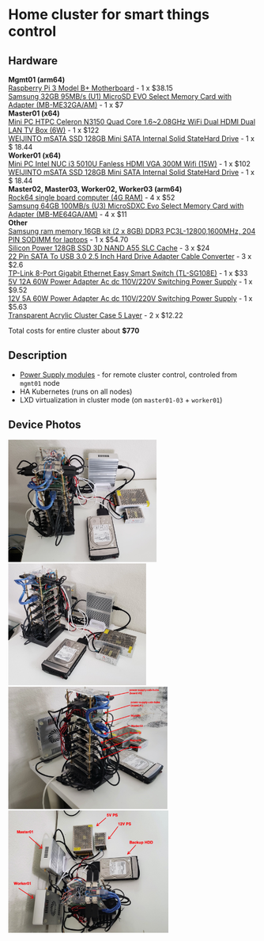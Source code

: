 # Home cluster for smart things control

## Hardware

**Mgmt01 (arm64)**<br>
[Raspberry Pi 3 Model B+ Motherboard](https://www.raspberrypi.org/products/raspberry-pi-3-model-b/) - 1 x $38.15<br>
[Samsung 32GB 95MB/s (U1) MicroSD EVO Select Memory Card with Adapter (MB-ME32GA/AM)](https://www.amazon.com/dp/B06XWN9Q99/ref=twister_B071R715MZ?_encoding=UTF8&psc=1) - 1 x $7<br>
**Master01 (x64)**<br>
[Mini PC HTPC Celeron N3150 Quad Core 1.6~2.08GHz WiFi Dual HDMI Dual LAN TV Box (6W)](https://www.aliexpress.com/item/32824210413.html?spm=a2g0s.9042311.0.0.ecfe4c4d3PjvMY) - 1 x $122<br>
[WEIJINTO mSATA SSD 128GB Mini SATA Internal Solid StateHard Drive](https://www.aliexpress.com/item/1000005925897.html?spm=a2g0s.12269583.0.0.24d4621bBo4hUw) - 1 x $ 18.44<br>
**Worker01 (x64)**<br>
[Mini PC Intel NUC i3 5010U Fanless HDMI VGA 300M Wifi (15W)](https://www.aliexpress.com/item/32794479377.html?spm=a2g0s.9042311.0.0.ecfe4c4d3PjvMY) - 1 x $102<br>
[WEIJINTO mSATA SSD 128GB Mini SATA Internal Solid StateHard Drive](https://www.aliexpress.com/item/1000005925897.html?spm=a2g0s.12269583.0.0.24d4621bBo4hUw) - 1 x $ 18.44<br>
**Master02, Master03, Worker02, Worker03 (arm64)**<br>
[Rock64 single board computer (4G RAM)](https://www.pine64.org/devices/single-board-computers/rock64/) - 4 x $52<br>
[Samsung 64GB 100MB/s (U3) MicroSDXC Evo Select Memory Card with Adapter (MB-ME64GA/AM)](https://www.amazon.com/gp/product/B06XX29S9Q/ref=oh_aui_detailpage_o00_s00?ie=UTF8&th=1) - 4 x $11<br>
**Other**<br>
[Samsung ram memory 16GB kit (2 x 8GB) DDR3 PC3L-12800,1600MHz, 204 PIN SODIMM for laptops](https://www.amazon.com/gp/product/B00KEAEX54/ref=ppx_yo_dt_b_search_asin_title?ie=UTF8&psc=1) - 1 x $54.70<br>
[Silicon Power 128GB SSD 3D NAND A55 SLC Cache](https://www.amazon.com/gp/product/B07D7VTDNB/ref=od_aui_detailpages00?ie=UTF8&psc=1) - 3 x $24<br>
[22 Pin SATA To USB 3.0 2.5 Inch Hard Drive Adapter Cable Converter](https://www.aliexpress.com/item/32979975057.html?gps-id=detail404&scm=1007.16891.96945.0&scm_id=1007.16891.96945.0&scm-url=1007.16891.96945.0&pvid=e359805e-0030-4529-a268-ba953892b73f) - 3 x $2.6<br>
[TP-Link 8-Port Gigabit Ethernet Easy Smart Switch (TL-SG108E)](https://www.amazon.com/gp/product/B00K4DS5KU/ref=oh_aui_detailpage_o03_s00?ie=UTF8&psc=1) - 1 x $33<br>
[5V 12A 60W Power Adapter Ac dc 110V/220V Switching Power Supply](https://www.aliexpress.com/item/32794926214.html?spm=a2g0s.9042311.0.0.27424c4dd5Whnr) - 1 x $9.52<br>
[12V 5A 60W Power Adapter Ac dc 110V/220V Switching Power Supply](https://www.aliexpress.com/item/32812754621.html?spm=a2g0s.12269583.0.0.f934115f4KCgpa) - 1 x $5.63<br>
[Transparent Acrylic Cluster Case 5 Layer](https://www.aliexpress.com/item/32642777289.html?spm=a2g0s.9042311.0.0.27424c4dIndH2Z) - 2 x $12.22

Total costs for entire cluster about **$770**

## Description

- [Power Supply modules](power-supply-usb-hubs) - for remote cluster control, controled from `mgmt01` node
- HA Kubernetes (runs on all nodes)
- LXD virtualization in cluster mode (on `master01-03` + `worker01`)

## Device Photos

[<img src="images/home-cluster_1.jpg" alt="Photo-1" width="300"/>](images/home-cluster_1.jpg)
[<img src="images/home-cluster_2.jpg" alt="Photo-2" width="279"/>](images/home-cluster_2.jpg)
[<img src="images/home-cluster_3.jpg" alt="Photo-3" width="322"/>](images/home-cluster_3.jpg)
[<img src="images/home-cluster_4.jpg" alt="Photo-4" width="324"/>](images/home-cluster_4.jpg)